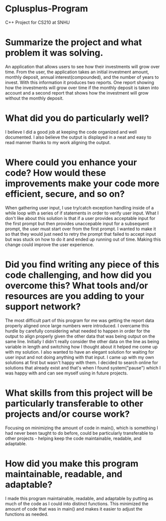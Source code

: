 # Cplusplus-Program
C++ Project for CS210 at SNHU


# Summarize the project and what problem it was solving.
An application that allows users to see how their investments will grow over time. From the user, the application takes an initial investment amount, monthly deposit, annual interest(compounded), and the number of years to invest. With this information it produces two reports. One report showing how the investments will grow over time if the monthly deposit is taken into account and a second report that shows how the investment will grow without the monthly deposit.

# What did you do particularly well?
I believe I did a good job at keeping the code organized and well documented. I also believe the output is displayed in a neat and easy to read manner thanks to my work aligning the output.

# Where could you enhance your code? How would these improvements make your code more efficient, secure, and so on?
When gathering user input, I use try/catch exception handling inside of a while loop with a series of if statements in order to verify user input. What I don't like about this solution is that if a user provides acceptable input for the first prompt but then provides unaccepable input for a subsequent prompt, the user must start over from the first prompt. I wanted to make it so that they would just need to retry the prompt that failed to accept input but was stuck on how to do it and ended up running out of time. Making this change could improve the user experience.

# Did you find writing any piece of this code challenging, and how did you overcome this? What tools and/or resources are you adding to your support network?
The most difficult part of this program for me was getting the report data properly aligned once large numbers were introduced. I overcame this hurdle by carefully considering what needed to happen in order for the output to align properly given the other data that was being output on the same line. Initially I didn't really consider the other data on the line as being variable in length and switching how I thought about it helped me come up with my solution. I also wanted to have an elegant solution for waiting for user input and not doing anything with that input. I came up with my own solutions at first but wasn't happy with them. I decided to search online for solutions that already exist and that's when I found system("pause") which I was happy with and can see myself using in future projects.

# What skills from this project will be particularly transferable to other projects and/or course work?
Focusing on minimizing the amount of code in main(), which is something I had never been taught to do before, could be particularly transferable to other projects - helping keep the code maintainable, readable, and adaptable.

# How did you make this program maintainable, readable, and adaptable?
I made this program maintainable, readable, and adaptable by putting as much of the code as I could into distinct functions. This minimized the amount of code that was in main() and makes it easier to adjust the functions as needed.
